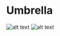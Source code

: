 # Umbrella
![alt text](https://dev.azure.com/zinofi/Umbrella%20Code%20Libraries/_apis/build/status/Build "Build Status")
![alt text](https://vsrm.dev.azure.com/zinofi/_apis/public/Release/badge/5c7fe595-1c0e-45c7-a704-e2f5bff37b1a/2/2 "Release Status")
